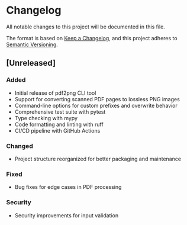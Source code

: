 # Changelog

All notable changes to this project will be documented in this file.

The format is based on [Keep a Changelog](https://keepachangelog.com/en/1.0.0/),
and this project adheres to [Semantic Versioning](https://semver.org/spec/v2.0.0.html).

## [Unreleased]

### Added
- Initial release of pdf2png CLI tool
- Support for converting scanned PDF pages to lossless PNG images
- Command-line options for custom prefixes and overwrite behavior
- Comprehensive test suite with pytest
- Type checking with mypy
- Code formatting and linting with ruff
- CI/CD pipeline with GitHub Actions

### Changed
- Project structure reorganized for better packaging and maintenance

### Fixed
- Bug fixes for edge cases in PDF processing

### Security
- Security improvements for input validation

